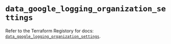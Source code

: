 # `data_google_logging_organization_settings`

Refer to the Terraform Registory for docs: [`data_google_logging_organization_settings`](https://registry.terraform.io/providers/hashicorp/google-beta/5.9.0/docs/data-sources/google_logging_organization_settings).
